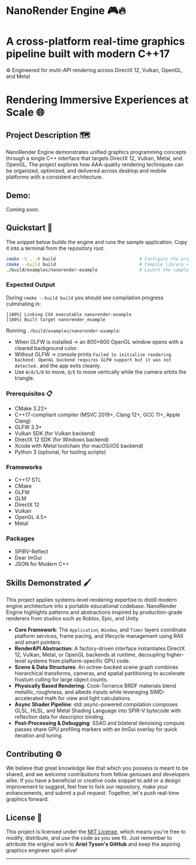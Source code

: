 # NanoRender Engine 🎮🔥

# A cross-platform real-time graphics pipeline built with modern C++17

⚙️ Engineered for multi-API rendering across DirectX 12, Vulkan, OpenGL, and Metal

# Rendering Immersive Experiences at Scale 🌐

## Project Description 🗺️

NanoRender Engine demonstrates unified graphics programming concepts through a single C++ interface that targets DirectX 12, Vulkan, Metal, and OpenGL. The project explores how AAA-quality rendering techniques can be organized, optimized, and delivered across desktop and mobile platforms with a consistent architecture.

## Demo:

Coming soon.

## Quickstart 🧭

The snippet below builds the engine and runs the sample application. Copy it into a terminal from the repository root.

```bash
cmake -S . -B build                                # Configure the project
cmake --build build                                # Compile library + example
./build/examples/nanorender-example                # Launch the sample app
```

### Expected Output

During `cmake --build build` you should see compilation progress culminating in:

```
[100%] Linking CXX executable nanorender-example
[100%] Built target nanorender_example
```

Running `./build/examples/nanorender-example`:

- When GLFW is installed → an 800×600 OpenGL window opens with a cleared background color.
- Without GLFW → console prints `Failed to initialize rendering backend: OpenGL backend requires GLFW support but it was not detected.` and the app exits cleanly.
- Use `W/A/S/D` to move, `Q/E` to move vertically while the camera orbits the triangle.

### Prerequisites 📋

- CMake 3.22+
- C++17-compliant compiler (MSVC 2019+, Clang 12+, GCC 11+, Apple Clang)
- GLFW 3.3+
- Vulkan SDK (for Vulkan backend)
- DirectX 12 SDK (for Windows backend)
- Xcode with Metal toolchain (for macOS/iOS backend)
- Python 3 (optional, for tooling scripts)

### Frameworks

- C++17 STL
- CMake
- GLFW
- GLM
- DirectX 12
- Vulkan
- OpenGL 4.5+
- Metal

### Packages

- SPIRV-Reflect
- Dear ImGui
- JSON for Modern C++

## Skills Demonstrated 🖌️

This project applies systems-level rendering expertise to distill modern engine architecture into a portable educational codebase. NanoRender Engine highlights patterns and abstractions inspired by production-grade renderers from studios such as Roblox, Epic, and Unity.

- **Core Framework**: The `Application`, `Window`, and `Timer` layers coordinate platform services, frame pacing, and lifecycle management using RAII and smart pointers.
- **RenderAPI Abstraction**: A factory-driven interface instantiates DirectX 12, Vulkan, Metal, or OpenGL backends at runtime, decoupling higher-level systems from platform-specific GPU code.
- **Scene & Data Structures**: An octree-backed scene graph combines hierarchical transforms, cameras, and spatial partitioning to accelerate frustum culling for large object counts.
- **Physically Based Rendering**: Cook-Torrance BRDF materials blend metallic, roughness, and albedo inputs while leveraging SIMD-accelerated math for view and light calculations.
- **Async Shader Pipeline**: std::async-powered compilation composes GLSL, HLSL, and Metal Shading Language into SPIR-V bytecode with reflection data for descriptor binding.
- **Post-Processing & Debugging**: SSAO and bilateral denoising compute passes share GPU profiling markers with an ImGui overlay for quick iteration and tuning.

## Contributing ⚙️

We believe that great knowledge like that which you possess is meant to be shared, and we welcome contributions from fellow geniuses and developers alike. If you have a beneficial or creative code snippet to add or a design improvement to suggest, feel free to fork our repository, make your enhancements, and submit a pull request. Together, let's push real-time graphics forward.

## License 🪪

This project is licensed under the [MIT License](LICENSE), which means you're free to modify, distribute, and use the code as you see fit. Just remember to attribute the original work to **Ariel Tyson's GitHub** and keep the aspiring graphics engineer spirit alive!

---
